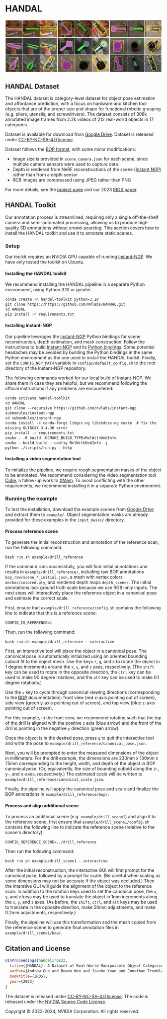 # HANDAL

<img src="intro.jpeg">

## HANDAL Dataset

The HANDAL dataset is category-level dataset for object pose estimation and affordance prediction, with a focus on hardware and kitchen tool objects that are of the proper size and shape for functional robotic grasping (e.g. pliers, utensils, and screwdrivers). The dataset consists of 308k annotated image frames from 2.2k videos of 212 real-world objects in 17 categories.

Dataset is available for download from [Google Drive](https://drive.google.com/drive/folders/1ANTZAXDbZbszyxa7ZO9_DcFHe8tbdCIN?usp=drive_link). Dataset is released under [CC-BY-NC-SA-4.0 license](https://creativecommons.org/licenses/by-nc-sa/4.0/).

Dataset follows the [BOP format](https://github.com/thodan/bop_toolkit/blob/master/docs/bop_datasets_format.md), with some minor modifications:
- Image size is provided in `scene_camera.json` for each scene, since multiple camera sensors were used to capture data
- Depth is rendered from NeRF reconstructions of the scene ([Instant NGP](https://github.com/NVlabs/instant-ngp)) rather than from a depth sensor
- RGB images are compressed using JPEG rather than PNG

For more details, see the [project page](https://nvlabs.github.io/HANDAL) and our 2023 [IROS paper](https://arxiv.org/abs/2308.01477).


## HANDAL Toolkit

Our annotation process is streamlined, requiring only a single off-the-shelf camera and semi-automated processing, allowing us to produce high-quality 3D annotations without crowd-sourcing. This section covers how to install the HANDAL toolkit and use it to annotate static scenes.


### Setup 

Our toolkit requires an NVIDIA GPU capable of running [Instant-NGP](https://github.com/NVlabs/instant-ngp/blob/master/README.md#requirements). We have only tested the toolkit on Ubuntu.

#### Installing the HANDAL toolkit
We recommend installing the HANDAL pipeline in a separate Python environment, using Python 3.10 or greater.
```
conda create -n handal-toolkit python=3.10
git clone https://https://github.com/NVlabs/HANDAL.git
cd HANDAL
pip install -r requirements.txt 
```

#### Installing Instant-NGP
Our pipeline leverages the [Instant-NGP](https://github.com/NVlabs/instant-ngp) Python bindings for scene reconstruction, depth estimation, and mesh construction.
Follow the instructions to build [Instant-NGP](https://github.com/NVlabs/instant-ngp#building-instant-ngp-windows--linux) and its [Python bindings](https://github.com/NVlabs/instant-ngp#python-bindings).
Some potential headaches may be avoided by building the Python bindings in the same Python environment as the one used to install the HANDAL toolkit.
Finally, set the `CONFIG_NGP_PATH` variable in `configs/default_config.sh` to the root directory of the Instant-NGP repository.

The following commands worked for our local build of Instant-NGP. We share them in case they are helpful, but we recommend following the official instructions if any problems are encountered:
```
conda activate handal-toolkit
cd HANDAL
git clone --recursive https://github.com/nvlabs/instant-ngp submodules/instant-ngp
cd submodules/instant-ngp
conda install -c conda-forge libgcc-ng libstdcxx-ng cmake  # fix the missing GLIBCXX 3.4.30 error
pip install -r requirements.txt
cmake . -B build -DCMAKE_BUILD_TYPE=RelWithDebInfo
cmake --build build --config RelWithDebInfo -j
python ./scripts/run.py --help
```

#### Installing a video segmentation tool
To initialize the pipeline, we require rough segmentation masks of the object to be annotated. We recommend considering the video segmentation tool [Cutie](https://github.com/hkchengrex/Cutie), a follow-up work to [XMem](https://github.com/hkchengrex/XMem). To avoid conflicting with the other requirements, we recommend installing it in a separate Python environment.


### Running the example

To test the installation, download the example scenes from [Google Drive](https://drive.google.com/drive/folders/1znqQgfNfe5yoDd3SVy7JJfkAy4CXRTpy?usp=sharing) and extract them to `example/`. Object segmentation masks are already provided for these examples in the `input_masks/` directory.

#### Process reference scene
To generate the initial reconstruction and annotation of the reference scan, run the following command:
```
bash run.sh example/drill_reference
```
If the command runs successfully, you will find initial annotations and results in `example/drill_reference/`, including raw BOP annotations `bop_raw/scene_*_initial.json`, a mesh with vertex colors `meshes/colored.ply`, and rendered depth maps `depth_scene/`. The initial annotations lack ground truth scale because we use RGB-only inputs. The next steps will interactively place the reference object in a canonical pose and estimate the correct scale.

First, ensure that `example/drill_reference/config.sh` contains the following line to indicate that this is a reference scene:
```
CONFIG_IS_REFERENCE=1
```
Then, run the following command:
```
bash run.sh example/drill_reference --interactive
```
First, an interactive tool will place the object in a canonical pose. The canonical pose is automatically initialized using an oriented bounding cuboid fit to the object mesh.
Use the keys `r`, `g`, and `b` to rotate the object in 1 degree increments around the `x`, `y`, and `z` axes, respectively.
(The `shift` key can be used to rotate in the opposite direction, the `ctrl` key can be used to make 90 degree rotations, and the `alt` key can be used to make 0.1 degree rotations.)

Use the `v` key to cycle through canonical viewing directions (corresponding to the [BOP](https://github.com/thodan/bop_toolkit/blob/master/docs/bop_datasets_format.md#coordinate-systems) documentation): front view (red x-axis pointing out of screen), side view (green y-axis pointing out of screen), and top view (blue z-axis pointing out of screen).

For this example, in the front view, we recommend rotating such that the top of the drill is aligned with the positive `z` axis (blue arrow) and the front of the drill is pointing in the negative `y` direction (green arrow).

Once the object is in the desired pose, press `q` to quit the interactive tool and write the pose to `example/drill_reference/canonical_pose.json`.

Next, you will be prompted to enter the measured dimensions of the object in millimeters. For the drill example, the dimensions are 230mm x 130mm x 75mm corresponding to the height, width, and depth of the object in BOP canonical pose. (Or, equivalently, the size of bounding cuboid along the z-, y-, and x-axes, respectively.)
The estimated scale will be written to `example/drill_reference/canonical_scale.json`.

Finally, the pipeline will apply the canonical pose and scale and finalize the BOP annotations in `example/drill_reference/bop/`.

#### Process and align additional scene

To process an additional scene (e.g. `example/drill_scene1`) and align it to the reference scene, first ensure that `example/drill_scene1/config.sh` contains the following line to indicate the reference scene (relative to the scene's directory):
```
CONFIG_REFERENCE_SCENE=../drill_reference
```
Then run the following command:
```
bash run.sh example/drill_scene1 --interactive
```
After the initial reconstruction, the interactive GUI will first prompt for the canonical pose, followed by a prompt for scale. (Be careful when scaling as some dimensions may not be accurate if the object was occluded.) Then the interative GUI will guide the alignment of the object to the reference scan. In addition to the rotation keys used to set the canonical pose, the `x`, `y`, and `z` keys may be used to translate the object in 1mm increments along the `x`, `y`, and `z` axes. (As before, the `shift`, `ctrl`, and `alt` keys may be used to translate in the opposite direction, make 50mm adjustments, and make 0.2mm adjustments, respectively.)

Finally, the pipeline will use this transformation and the mesh copied from the reference scene to generate final annotation files in `example/drill_scene1/bop/`.


## Citation and License

```bibtex
@InProceedings{handaliros23,
  title={{HANDAL}: A Dataset of Real-World Manipulable Object Categories with Pose Annotations, Affordances, and Reconstructions},
  author={Andrew Guo and Bowen Wen and Jianhe Yuan and Jonathan Tremblay and Stephen Tyree and Jeffrey Smith and Stan Birchfield},
  booktitle={IROS},
  year={2023}
}
```

The dataset is released under [CC-BY-NC-SA-4.0 license](https://creativecommons.org/licenses/by-nc-sa/4.0/). The code is released under the [NVIDIA Source Code License](LICENSE.txt).

Copyright © 2023-2024, NVIDIA Corporation. All rights reserved.